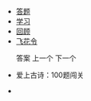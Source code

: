 # 
  <link rel="stylesheet" href="./res/layui/css/layui.css">
  <link rel="stylesheet" href="./res/static/css/index.css">
  <script src="./res/layui/layui.js"></script>
  <script src="./js/dataSource.js"></script>
  <script src="./js/loader.js"></script>

  <!-- nav部分 -->
  <div class="nav">
    <div class="layui-container">
      <div class="nav-list">
        <ul class="layui-nav">
          <li class="layui-nav-item layui-this"><a href="./">答题</a></li>
          <li class="layui-nav-item"><a href="todo">学习</a></li>
          <li class="layui-nav-item"><a href="review">回顾</a></li>
          <li class="layui-nav-item"><a href="feihua">飞花令</a></li>
        </ul>
        <ul class="layui-nav-right">
          <a class="layui-btn layui-btn-primary" onclick="getAnswer()">答案</a>
          <a class="layui-btn layui-btn-primary" onclick="getPrevious()">上一个</a>
          <a class="layui-btn layui-btn-primary layui-this" onclick="getNext()">下一个</a>
        </ul>
      </div>
      <span id="index_view" class="nav-index"></span>
    </div>
  </div>

  <!-- main部分 -->
  <div class="main-about">
    <div class="layui-container">
      <div class="layui-row">
        <div class="tabJob">
          <div class="content">
            <ul>
              <li>
                <p id="topic_view2">爱上古诗：100题闯关</p>
              </li>
              <li>
                <p id="answer_view" style="color: #ff00a3"></p>
              </li>
            </ul>
          </div>
          <div class="content" id="poem_view_container">
            <p id="poem_view"></p>
          </div>
        </div>
      </div>
    </div>
  </div>

  <script id="topicView" type="text/html">
    {{ d.topic }}
  </script>

  <script id="answerView" type="text/html">
    {{ d.answer }}
  </script>

  <script id="poemView" type="text/html">
    <ul>
      <li>
        <div style="display: inline">
        {{# if(d.url === ""){ }}
          <a style="color: #0000ff" href ="https://baike.baidu.com/item/{{ d.title }}" target="_blank">{{ d.title }}</a>
        {{# }else{ }}
          <a style="color: #0000ff" href ="{{ d.url }}" target="_blank">{{ d.title }}</a>
        {{# } }}
        </div>
        <h5 style="display: inline">{{ d.author }}</h5>
      </li>
    {{#  layui.each(d.contentList, function(index, item){ }}
      <li>
        <span>{{ item }}</span>
      </li>
    {{#  }); }}
    {{#  if(d.contentList.length === 0){ }}
      无数据
    {{#  } }} 
    </ul>
  </script>

  <!--[if lt IE 9]>
  <script src="https://cdn.staticfile.org/html5shiv/r29/html5.min.js"></script>
  <script src="https://cdn.staticfile.org/respond.js/1.4.2/respond.min.js"></script>
  <![endif]-->
  <script>
    layui.config({
      base: './res/static/js/'
    }).use('firm');
  </script>

  <script src="./index.js">
  </script>
